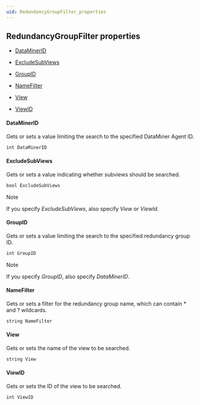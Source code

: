 ```yaml
---
uid: RedundancyGroupFilter_properties
---
```


## RedundancyGroupFilter properties

- [DataMinerID](#dataminerid)

- [ExcludeSubViews](#excludesubviews)

- [GroupID](#groupid)

- [NameFilter](#namefilter)

- [View](#view)

- [ViewID](#viewid)

#### DataMinerID

Gets or sets a value limiting the search to the specified DataMiner Agent ID.

```txt
int DataMinerID
```

#### ExcludeSubViews

Gets or sets a value indicating whether subviews should be searched.

```txt
bool ExcludeSubViews
```

> [!NOTE]
> If you specify *ExcludeSubViews*, also specify *View* or *ViewId*.

#### GroupID

Gets or sets a value limiting the search to the specified redundancy group ID.

```txt
int GroupID
```

> [!NOTE]
> If you specify *GroupID*, also specify *DataMinerID*.

#### NameFilter

Gets or sets a filter for the redundancy group name, which can contain \* and ? wildcards.

```txt
string NameFilter
```

#### View

Gets or sets the name of the view to be searched.

```txt
string View
```

#### ViewID

Gets or sets the ID of the view to be searched.

```txt
int ViewID
```
